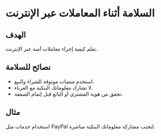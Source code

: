 # السلامة أثناء المعاملات عبر الإنترنت

## الهدف
تعلم كيفية إجراء معاملات آمنة عبر الإنترنت.

## نصائح للسلامة
- استخدم منصات موثوقة للشراء والبيع.
- لا تشارك معلوماتك البنكية مع الغرباء.
- تحقق من هوية المشتري أو البائع قبل إتمام الصفقة.

## مثال
استخدام خدمات مثل PayPal لتجنب مشاركة معلوماتك البنكية مباشرة.